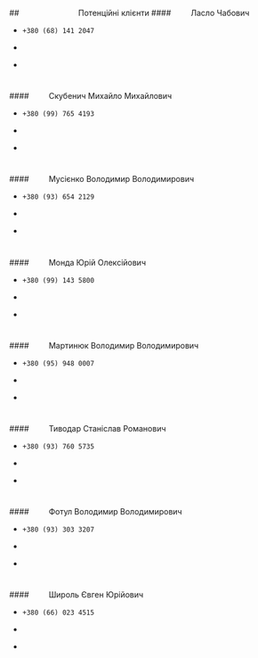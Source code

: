 ##                           Потенційні клієнти
####         Ласло Чабович 
*     +380 (68) 141 2047
*         
*         
#
####         Скубенич Михайло Михайлович 
*     +380 (99) 765 4193
*         
*         
#
####         Мусієнко Володимир Володимирович
*     +380 (93) 654 2129
*         
*         
#
####         Монда Юрій Олексійович
*     +380 (99) 143 5800
*         
*         
#
####         Мартинюк Володимир Володимирович
*     +380 (95) 948 0007
*         
*         
#
####         Тиводар Станіслав Романович
*     +380 (93) 760 5735
*         
*         
#
####         Фотул Володимир Володимирович
*     +380 (93) 303 3207
*         
*         
#
####         Широль Євген Юрійович
*     +380 (66) 023 4515
*         
*         
